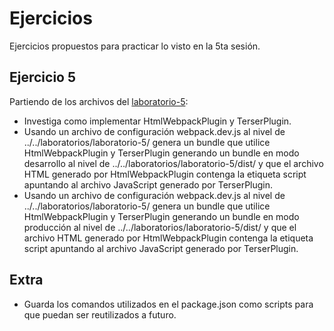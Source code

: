 # Ejercicios

Ejercicios propuestos para practicar lo visto en la 5ta sesión.
## Ejercicio 5

Partiendo de los archivos del [laboratorio-5](../../laboratorios/laboratorio-5/):

- Investiga como implementar HtmlWebpackPlugin y TerserPlugin.
- Usando un archivo de configuración webpack.dev.js al nivel de ../../laboratorios/laboratorio-5/ genera un bundle que utilice HtmlWebpackPlugin y TerserPlugin generando un bundle en modo desarrollo al nivel de ../../laboratorios/laboratorio-5/dist/ y que el archivo HTML generado por HtmlWebpackPlugin contenga la etiqueta script apuntando al archivo JavaScript generado por TerserPlugin.
- Usando un archivo de configuración webpack.dev.js al nivel de ../../laboratorios/laboratorio-5/ genera un bundle que utilice HtmlWebpackPlugin y TerserPlugin generando un bundle en modo producción al nivel de ../../laboratorios/laboratorio-5/dist/ y que el archivo HTML generado por HtmlWebpackPlugin contenga la etiqueta script apuntando al archivo JavaScript generado por TerserPlugin.
## Extra

- Guarda los comandos utilizados en el package.json como scripts para que puedan ser reutilizados a futuro.